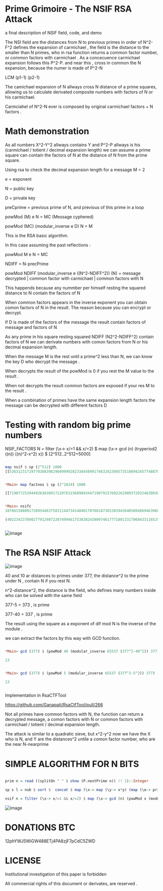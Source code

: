 # Prime Grimoire  - The NSIF RSA Attack

a final description of NSIF field, code, and demo

The NSI field are the distances from N to previous primes in order of N^2-F^2 defines the expansion of carmichael , the field is the distance to the smaller than N primes, who in rsa function returns a common factor number, or common factors with carmichael . As a concecuence carmichael expansion follows this P^2-P. and near this , cross in common the N expansion, because the numer is made of P^2-N 


LCM (p1-1) (p2-1) 

The camichael expansion of N allways cross N distance of a prime squares, allowing us to calculate derivated composite numbers with factors of N or his carmichael.

Carmciahel of N^2-N ever is composed by original carmichael factors + N factors .



# Math demonstration

As all numbers X^2-Y^2 allways contains Y and P^2-P allways is his (carmichael / totient / decimal expansion length) we can assume a prime square can contain the factors of N at the distance of N from the prime square.

Using rsa to check the decimal expansion length for a message M = 2

e = exponent

N = public key

D = private key

preCprime = previous prime of N, and previous of this prime in a loop

powMod (M) e N = MC (Message cyphered)

powMod (MC) (modular_inverse e D) N = M

This is the RSA basic algorithm.

In this case assuming the past reflections :

powMod M e N = MC

NDIFF = N-precPrime

powMod NDIFF (modular_inverse e ((N^2-NDIFF^2)) (N) = message decrypted | common factor with carmichael | common factors with N

This happends because any nummber per himself resting the squared distance to N contain the factors of N

When common factors appears in the inverse exponent you can obtain comon factors of N in the result. The reason because you can encrypt or decrypt.

If D is made of the factors of the message the result contain factors of message and factors of N

As any prime in his square resting squared NDIFF (N2^2-NDIFF^2) contain factors of N we can derivate numbers with comon factors from N or his decimal expansion length.

When the message M is the rest until a prime^2 less than N, we can know the key D who decrypt the message .

When decrypts the result of the powMod is 0 if you rest the M value to the result .

When not decrypts the result common factors are exposed if your res M to the result .

When a combination of primes have the same expansion length factors the message can be decrypted with different factors D

# Testing with random big prime numbers

NSIF_FACTORS N = filter (\x-> x/=1 && x/=2) $ map (\x-> gcd (n) (tryperiod2 ((n)) ((n)^2-x^2) x)) $ [2^512..2^512+5000]

```Haskell

map nsif $ sp (2^512) 1000
[[53631231719770388398296099992823384509917463282369573510894245774887056120294187907207497192667613710760127432745944203415015531247786279785734596024336702,53631231719770388398296099992823384509917463282369573510894245774887056120294187907207497192667613710760127432745944203415015531247786279785734596024336702],[53631231719770388398296099992823384509917463282369573510894245774887056120294187907207497192667613710760127432745944203415015531247786279785734596024336906,53631231719770388398296099992823384509917463282369573510894245774887056120294187907207497192667613710760127432745944203415015531247786279785734596024336906],[53631231719770388398296099992823384509917463282369573510894245774887056120294187907207497192667613710760127432745944203415015531247786279785734596024337246],[53631231719770388398296099992823384509917463282369573510894245774887056120294187907207497192667613710760127432745944203415015531247786279785734596024337626,53631231719770388398296099992823384509917463282369573510894245774887056120294187907207497192667613710760127432745944203415015531247786279785734596024337626],[53631231719770388398296099992823384509917463282369573510894245774887056120294187907207497192667613710760127432745944203415015531247786279785734596024337702,53631231719770388398296099992823384509917463282369573510894245774887056120294187907207497192667613710760127432745944203415015531247786279785734596024337702],[53631231719770388398296099992823384509917463282369573510894245774887056120294187907207497192667613710760127432745944203415015531247786279785734596024338466,53631231719770388398296099992823384509917463282369573510894245774887056120294187907207497192667613710760127432745944203415015531247786279785734596024338466],[],[53631231719770388398296099992823384509917463282369573510894245774887056120294187907207497192667613710760127432745944203415015531247786279785734596024339522,53631231719770388398296099992823384509917463282369573510894245774887056120294187907207497192667613710760127432745944203415015531247786279785734596024339522],[53631231719770388398296099992823384509917463282369573510894245774887056120294187907207497192667613710760127432745944203415015531247786279785734596024339622,53631231719770388398296099992823384509917463282369573510894245774887056120294187907207497192667613710760127432745944203415015531247786279785734596024339622],[53631231719770388398296099992823384509917463282369573510894245774887056120294187907207497192667613710760127432745944203415015531247786279785734596024339682,53631231719770388398296099992823384509917463282369573510894245774887056120294187907207497192667613710760127432745944203415015531247786279785734596024339682],[53631231719770388398296099992823384509917463282369573510894245774887056120294187907207497192667613710760127432745944203415015531247786279785734596024339894],[53631231719770388398296099992823384509917463282369573510894245774887056120294187907207497192667613710760127432745944203415015531247786279785734596024339934,53631231719770388398296099992823384509917463282369573510894245774887056120294187907207497192667613710760127432745944203415015531247786279785734596024339934],[53631231719770388398296099992823384509917463282369573510894245774887056120294187907207497192667613710760127432745944203415015531247786279785734596024340422,53631231719770388398296099992823384509917463282369573510894245774887056120294187907207497192667613710760127432745944203415015531247786279785734596024340422],[40223423789827791298722074994617538382438097461777180133170684331165292090220640930405622894500710283070095574559458152561261648435839709839300947018252637,26815615859885194199148049996411692254958731641184786755447122887443528060147093953603748596333806855380063716372972101707507765623893139892867298012168351],[40223423789827791298722074994617538382438097461777180133170684331165292090220640930405622894500710283070095574559458152561261648435839709839300947018252637,26815615859885194199148049996411692254958731641184786755447122887443528060147093953603748596333806855380063716372972101707507765623893139892867298012168453,40223423789827791298722074994617538382438097461777180133170684331165292090220640930405622894500710283070095574559458152561261648435839709839300947018252637,26815615859885194199148049996411692254958731641184786755447122887443528060147093953603748596333806855380063716372972101707507765623893139892867298012168453],[26815615859885194199148049996411692254958731641184786755447122887443528060147093953603748596333806855380063716372972101707507765623893139892867298012168623],[40223423789827791298722074994617538382438097461777180133170684331165292090220640930405622894500710283070095574559458152561261648435839709839300947018252637,26815615859885194199148049996411692254958731641184786755447122887443528060147093953603748596333806855380063716372972101707507765623893139892867298012168813],[26815615859885194199148049996411692254958731641184786755447122887443528060147093953603748596333806855380063716372972101707507765623893139892867298012168851],[40223423789827791298722074994617538382438097461777180133170684331165292090220640930405622894500710283070095574559458152561261648435839709839300947018252637,26815615859885194199148049996411692254958731641184786755447122887443528060147093953603748596333806855380063716372972101707507765623893139892867298012169233],[26815615859885194199148049996411692254958731641184786755447122887443528060147093953603748596333806855380063716372972101707507765623893139892867298012169683],[26815615859885194199148049996411692254958731641184786755447122887443528060147093953603748596333806855380063716372972101707507765623893139892867298012169761],[26815615859885194199148049996411692254958731641184786755447122887443528060147093953603748596333806855380063716372972101707507765623893139892867298012169811],[26815615859885194199148049996411692254958731641184786755447122887443528060147093953603748596333806855380063716372972101707507765623893139892867298012169841],[40223423789827791298722074994617538382438097461777180133170684331165292090220640930405622894500710283070095574559458152561261648435839709839300947018252637,26815615859885194199148049996411692254958731641184786755447122887443528060147093953603748596333806855380063716372972101707507765623893139892867298012169947],[26815615859885194199148049996411692254958731641184786755447122887443528060147093953603748596333806855380063716372972101707507765623893139892867298012169967],[40223423789827791298722074994617538382438097461777180133170684331165292090220640930405622894500710283070095574559458152561261648435839709839300947018252637,26815615859885194199148049996411692254958731641184786755447122887443528060147093953603748596333806855380063716372972101707507765623893139892867298012170211]]

```


```Haskell

*Main> map factnos $ sp (2^1024) 1000

[[719077253944926363091722076315609893447190791576922629093720324630930703222003852530833909289630144084480455519485573430635159075257666489971389722557896497511071573699461941105208878404984376477812331808340023075352602729369851525895652442163308948653402042738345192959788983753918865219341425318496896551826,719077253944926363091722076315609893447190791576922629093720324630930703222003852530833909289630144084480455519485573430635159075257666489971389722557896497511071573699461941105208878404984376477812331808340023075352602729369851525895652442163308948653402042738345192959788983753918865219341425318496896551826],[719077253944926363091722076315609893447190791576922629093720324630930703222003852530833909289630144084480455519485573430635159075257666489971389722557896497511071573699461941105208878404984376477812331808340023075352602729369851525895652442163308948653402042738345192959788983753918865219341425318496896553362,719077253944926363091722076315609893447190791576922629093720324630930703222003852530833909289630144084480455519485573430635159075257666489971389722557896497511071573699461941105208878404984376477812331808340023075352602729369851525895652442163308948653402042738345192959788983753918865219341425318496896553362],[359538626972463181545861038157804946723595395788461314546860162315465351611001926265416954644815072042240227759742786715317579537628833244985694861278948248755535786849730970552604439202492188238906165904170011537676301364684925762947826221081654474326701021369172596479894491876959432609670712659248448275913],[359538626972463181545861038157804946723595395788461314546860162315465351611001926265416954644815072042240227759742786715317579537628833244985694861278948248755535786849730970552604439202492188238906165904170011537676301364684925762947826221081654474326701021369172596479894491876959432609670712659248448276681]]

```

```Haskell

*Main> nsifc 
1078615880917389544637583114473414840170786187365383943640580486946396054833005778796250863934445216126720683279228360145952738612886499734957084583836860500440925043100784911137186209476676352971557693774728859797725277166790113706541220865545309534507638851540886910549436636443182335048699197515327493691587 513 158

(40223423789827791298722074994617538382438097461777180133170684331165292090220640930405622894500710283070095574559458152561261648435839709839300947018252637,26815615859885194199148049996411692254958731641184786755447122887443528060147093953603748596333806855380063716372972101707507765623893139892867298012168351)



```

![image](https://user-images.githubusercontent.com/60758685/122001914-a996cf00-cd76-11eb-8e0a-02b8f9be0990.png)



# The RSA NSIF Attack

![image](https://user-images.githubusercontent.com/60758685/121837222-acbc8d00-cc9a-11eb-858f-78f9ccd2fed2.png)

40 and 10 ar distances to primes under 377, the distance^2 to the prime under N , contain N if you rest N.

n^2-distance^2, the distance is the field, who defines many numbers inside who can be solved with the same field

377-5 = 373 , is prime

377-40 = 337 , is prime

The result using the square as a exponent of dif mod N is the inverse of the module .

we can extract the factors by this way with GCD function.

```Haskell

*Main> gcd (377) $ (powMod 40 (modular_inverse 65537 (377^2-40^2)) 377) - 40

13


*Main> gcd (377) $ (powMod 5 (modular_inverse 65537 (377^2-5^2)) 377) - 5

13



```

Implementation in RsaCTFTool

https://github.com/Ganapati/RsaCtfTool/pull/266


Not all primes have common factors with N, the function can return a decrypted message, a comon factors with N or common factors with carmichael / totient / decimal expansion length.

The attack is similar to a quadratic sieve, but x^2-y^2 now we have the X who is N, and Y are the distances^2 untile a comon factor number, who are the near N-nearprime

# SIMPLE ALGORITHM FOR N BITS


```Haskell

prim n = read ((splitOn " " $ show (P.nextPrime n)) !! 1)::Integer

sp s l = nub $ sort $  concat $ map (\x-> map (\y-> x*y) (map (\e-> prim (e*2) ) [(s)..(s)+l]) ) (map (\t-> prim (t*3)) [0,(s)..(s)+l])

nsif n = filter (\x-> x/=1 && x/=2) $ map (\x-> gcd (n) (powMod x (modular_inverse 65537 ((n)^2-x^2)) n) - x) $ [2^1024..2^1024+5000]

```


![image](https://user-images.githubusercontent.com/60758685/121838997-afb97c80-cc9e-11eb-90c1-db7a1c90a735.png)


# DONATIONS BTC

12phYWJ5WiGW488ETj4PA8zjF7pCdC5ZWD


# LICENSE

Institutional investigation of this paper is forbidden

All commercial rights of this document or derivates, are reserved .


